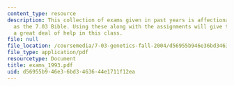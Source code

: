 ```yaml
---
content_type: resource
description: This collection of exams given in past years is affectionately known
  as the 7.03 Bible. Using these along with the assignments will give the student
  a great deal of help in this class.
file: null
file_location: /coursemedia/7-03-genetics-fall-2004/d56955b946e36bd3463644e1711f12ea_exams_1993.pdf
file_type: application/pdf
resourcetype: Document
title: exams_1993.pdf
uid: d56955b9-46e3-6bd3-4636-44e1711f12ea
---
```

